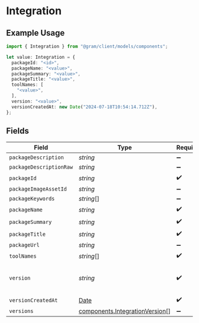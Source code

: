 # Integration

## Example Usage

```typescript
import { Integration } from "@gram/client/models/components";

let value: Integration = {
  packageId: "<id>",
  packageName: "<value>",
  packageSummary: "<value>",
  packageTitle: "<value>",
  toolNames: [
    "<value>",
  ],
  version: "<value>",
  versionCreatedAt: new Date("2024-07-18T10:54:14.712Z"),
};
```

## Fields

| Field                                                                                         | Type                                                                                          | Required                                                                                      | Description                                                                                   |
| --------------------------------------------------------------------------------------------- | --------------------------------------------------------------------------------------------- | --------------------------------------------------------------------------------------------- | --------------------------------------------------------------------------------------------- |
| `packageDescription`                                                                          | *string*                                                                                      | :heavy_minus_sign:                                                                            | N/A                                                                                           |
| `packageDescriptionRaw`                                                                       | *string*                                                                                      | :heavy_minus_sign:                                                                            | N/A                                                                                           |
| `packageId`                                                                                   | *string*                                                                                      | :heavy_check_mark:                                                                            | N/A                                                                                           |
| `packageImageAssetId`                                                                         | *string*                                                                                      | :heavy_minus_sign:                                                                            | N/A                                                                                           |
| `packageKeywords`                                                                             | *string*[]                                                                                    | :heavy_minus_sign:                                                                            | N/A                                                                                           |
| `packageName`                                                                                 | *string*                                                                                      | :heavy_check_mark:                                                                            | N/A                                                                                           |
| `packageSummary`                                                                              | *string*                                                                                      | :heavy_check_mark:                                                                            | N/A                                                                                           |
| `packageTitle`                                                                                | *string*                                                                                      | :heavy_check_mark:                                                                            | N/A                                                                                           |
| `packageUrl`                                                                                  | *string*                                                                                      | :heavy_minus_sign:                                                                            | N/A                                                                                           |
| `toolNames`                                                                                   | *string*[]                                                                                    | :heavy_check_mark:                                                                            | N/A                                                                                           |
| `version`                                                                                     | *string*                                                                                      | :heavy_check_mark:                                                                            | The latest version of the integration                                                         |
| `versionCreatedAt`                                                                            | [Date](https://developer.mozilla.org/en-US/docs/Web/JavaScript/Reference/Global_Objects/Date) | :heavy_check_mark:                                                                            | N/A                                                                                           |
| `versions`                                                                                    | [components.IntegrationVersion](../../models/components/integrationversion.md)[]              | :heavy_minus_sign:                                                                            | N/A                                                                                           |
